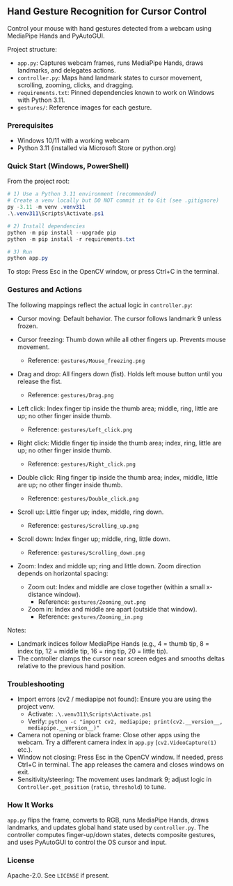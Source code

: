 ## Hand Gesture Recognition for Cursor Control
Control your mouse with hand gestures detected from a webcam using MediaPipe Hands and PyAutoGUI.

Project structure:
- `app.py`: Captures webcam frames, runs MediaPipe Hands, draws landmarks, and delegates actions.
- `controller.py`: Maps hand landmark states to cursor movement, scrolling, zooming, clicks, and dragging.
- `requirements.txt`: Pinned dependencies known to work on Windows with Python 3.11.
- `gestures/`: Reference images for each gesture.

### Prerequisites
- Windows 10/11 with a working webcam
- Python 3.11 (installed via Microsoft Store or python.org)

### Quick Start (Windows, PowerShell)
From the project root:

```powershell
# 1) Use a Python 3.11 environment (recommended)
# Create a venv locally but DO NOT commit it to Git (see .gitignore)
py -3.11 -m venv .venv311
.\.venv311\Scripts\Activate.ps1

# 2) Install dependencies
python -m pip install --upgrade pip
python -m pip install -r requirements.txt

# 3) Run
python app.py
```

To stop: Press Esc in the OpenCV window, or press Ctrl+C in the terminal.

### Gestures and Actions
The following mappings reflect the actual logic in `controller.py`:

- Cursor moving: Default behavior. The cursor follows landmark 9 unless frozen.
- Cursor freezing: Thumb down while all other fingers up. Prevents mouse movement.
  - Reference: `gestures/Mouse_freezing.png`

- Drag and drop: All fingers down (fist). Holds left mouse button until you release the fist.
  - Reference: `gestures/Drag.png`

- Left click: Index finger tip inside the thumb area; middle, ring, little are up; no other finger inside thumb.
  - Reference: `gestures/Left_click.png`

- Right click: Middle finger tip inside the thumb area; index, ring, little are up; no other finger inside thumb.
  - Reference: `gestures/Right_click.png`

- Double click: Ring finger tip inside the thumb area; index, middle, little are up; no other finger inside thumb.
  - Reference: `gestures/Double_click.png`

- Scroll up: Little finger up; index, middle, ring down.
  - Reference: `gestures/Scrolling_up.png`

- Scroll down: Index finger up; middle, ring, little down.
  - Reference: `gestures/Scrolling_down.png`

- Zoom: Index and middle up; ring and little down. Zoom direction depends on horizontal spacing:
  - Zoom out: Index and middle are close together (within a small x-distance window).
    - Reference: `gestures/Zooming_out.png`
  - Zoom in: Index and middle are apart (outside that window).
    - Reference: `gestures/Zooming_in.png`

Notes:
- Landmark indices follow MediaPipe Hands (e.g., 4 = thumb tip, 8 = index tip, 12 = middle tip, 16 = ring tip, 20 = little tip).
- The controller clamps the cursor near screen edges and smooths deltas relative to the previous hand position.

### Troubleshooting
- Import errors (cv2 / mediapipe not found): Ensure you are using the project venv.
  - Activate: `.\.venv311\Scripts\Activate.ps1`
  - Verify: `python -c "import cv2, mediapipe; print(cv2.__version__, mediapipe.__version__)"`
- Camera not opening or black frame: Close other apps using the webcam. Try a different camera index in `app.py` (`cv2.VideoCapture(1)` etc.).
- Window not closing: Press Esc in the OpenCV window. If needed, press Ctrl+C in terminal. The app releases the camera and closes windows on exit.
- Sensitivity/steering: The movement uses landmark 9; adjust logic in `Controller.get_position` (`ratio`, `threshold`) to tune.

### How It Works
`app.py` flips the frame, converts to RGB, runs MediaPipe Hands, draws landmarks, and updates global hand state used by `controller.py`. The controller computes finger-up/down states, detects composite gestures, and uses PyAutoGUI to control the OS cursor and input.

### License
Apache-2.0. See `LICENSE` if present.
